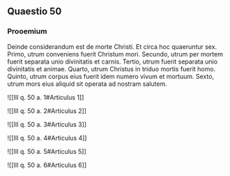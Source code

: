 ## Quaestio 50

### Prooemium

Deinde considerandum est de morte Christi. Et circa hoc quaeruntur sex. Primo, utrum conveniens fuerit Christum mori. Secundo, utrum per mortem fuerit separata unio divinitatis et carnis. Tertio, utrum fuerit separata unio divinitatis et animae. Quarto, utrum Christus in triduo mortis fuerit homo. Quinto, utrum corpus eius fuerit idem numero vivum et mortuum. Sexto, utrum mors eius aliquid sit operata ad nostram salutem.

![[III q. 50 a. 1#Articulus 1]]

![[III q. 50 a. 2#Articulus 2]]

![[III q. 50 a. 3#Articulus 3]]

![[III q. 50 a. 4#Articulus 4]]

![[III q. 50 a. 5#Articulus 5]]

![[III q. 50 a. 6#Articulus 6]]

